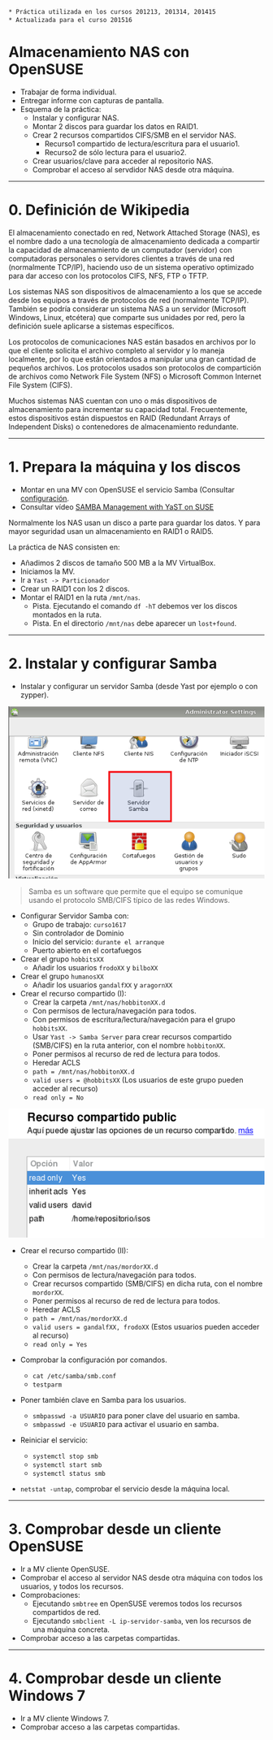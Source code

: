 ```
* Práctica utilizada en los cursos 201213, 201314, 201415
* Actualizada para el curso 201516
```

# Almacenamiento NAS con OpenSUSE

* Trabajar de forma individual.
* Entregar informe con capturas de pantalla.
* Esquema de la práctica:
    * Instalar y configurar NAS.
    * Montar 2 discos para guardar los datos en RAID1.
    * Crear 2 recursos compartidos CIFS/SMB en el servidor NAS.
        * Recurso1 compartido de lectura/escritura para el usuario1.
        * Recurso2 de sólo lectura para el usuario2.
    * Crear usuarios/clave para acceder al repositorio NAS.
    * Comprobar el acceso al servdidor NAS desde otra máquina.

---

# 0. Definición de Wikipedia

El almacenamiento conectado en red, Network Attached Storage (NAS), es el nombre
dado a una tecnología de almacenamiento dedicada a compartir la capacidad de almacenamiento de un computador (servidor) con computadoras personales o servidores clientes a través de una red (normalmente TCP/IP), haciendo uso de un sistema operativo optimizado para dar acceso con los protocolos CIFS, NFS, FTP o TFTP.

Los sistemas NAS son dispositivos de almacenamiento a los que se accede desde los equipos a través de protocolos de red (normalmente TCP/IP). También se podría considerar un sistema NAS a un servidor (Microsoft Windows, Linux, etcétera) que comparte sus unidades por red, pero la definición suele aplicarse a sistemas específicos.

Los protocolos de comunicaciones NAS están basados en archivos por lo que el cliente solicita el archivo completo al servidor y lo maneja localmente, por lo que están orientados a manipular una gran cantidad de pequeños archivos. Los protocolos usados son protocolos de compartición de archivos como Network File System (NFS) o Microsoft Common Internet File System (CIFS).

Muchos sistemas NAS cuentan con uno o más dispositivos de almacenamiento para incrementar su capacidad total. Frecuentemente, estos dispositivos están dispuestos en RAID (Redundant Arrays of Independent Disks) o contenedores de almacenamiento redundante.

---

# 1. Prepara la máquina y los discos

* Montar en una MV con OpenSUSE el servicio Samba
(Consultar [configuración](../../global/configuracion/opensuse.md).
* Consultar vídeo [SAMBA Management with YaST on SUSE](https://youtu.be/Zh3J-HUYDY4?list=PL3E447E094F7E3EBB)

Normalmente los NAS usan un disco a parte para guardar los datos. Y para mayor
seguridad usan un almacenamiento en RAID1 o RAID5.

La práctica de NAS consisten en:
* Añadimos 2 discos de tamaño 500 MB a la MV VirtualBox.
* Iniciamos la MV.
* Ir a `Yast -> Particionador`
* Crear un RAID1 con los 2 discos.
* Montar el RAID1 en la ruta `/mnt/nas`.
    * Pista. Ejecutando el comando `df -hT` debemos ver los discos montados en la ruta.
    * Pista. En el directorio `/mnt/nas` debe aparecer un `lost+found`.

---

# 2. Instalar y configurar Samba

* Instalar y configurar un servidor Samba (desde Yast por ejemplo o con zypper).

![nas-opensuse-yast-samba.png](./files/nas-opensuse-yast-samba.png)

> Samba es un software que permite que el equipo se comunique
usando el protocolo SMB/CIFS típico de las redes Windows.

* Configurar Servidor Samba con:
    * Grupo de trabajo: `curso1617`
    * Sin controlador de Dominio
    * Inicio del servicio: `durante el arranque`
    * Puerto abierto en el cortafuegos
* Crear el grupo `hobbitsXX`
    * Añadir los usuarios `frodoXX` y `bilboXX`
* Crear el grupo `humanosXX`
    * Añadir los usuarios `gandalfXX` y `aragornXX`
* Crear el recurso compartido (I):
    * Crear la carpeta `/mnt/nas/hobbitonXX.d`
    * Con permisos de lectura/navegación para todos.
    * Con permisos de escritura/lectura/navegación para el grupo `hobbitsXX`.
    * Usar `Yast -> Samba Server` para crear recursos compartido (SMB/CIFS)
    en la ruta anterior, con el nombre `hobbitonXX`.
    * Poner permisos al recurso de red de lectura para todos.
    * Heredar ACLS
    * `path = /mnt/nas/hobbitonXX.d`
    * `valid users = @hobbitsXX` (Los usuarios de este grupo pueden acceder al recurso)
    * `read only = No`

![nas-samba-share.png](./files/nas-samba-share.png)

* Crear el recurso compartido (II):
    * Crear la carpeta `/mnt/nas/mordorXX.d`
    * Con permisos de lectura/navegación para todos.
    * Crear recursos compartido (SMB/CIFS) en dicha ruta, con el nombre `mordorXX`.
    * Poner permisos al recurso de red de lectura para todos.
    * Heredar ACLS
    * `path = /mnt/nas/mordorXX.d`
    * `valid users = gandalfXX, frodoXX` (Estos usuarios pueden acceder al recurso)
    * `read only = Yes`
* Comprobar la configuración por comandos.
    * `cat /etc/samba/smb.conf`
    * `testparm`

* Poner también clave en Samba para los usuarios.
    * `smbpasswd -a USUARIO` para poner clave del usuario en samba.
    * `smbpasswd -e USUARIO` para activar el usuario en samba.
* Reiniciar el servicio:
    * `systemctl stop smb`
    * `systemctl start smb`
    * `systemctl status smb`
* `netstat -untap`, comprobar el servicio desde la máquina local.

---

# 3. Comprobar desde un cliente OpenSUSE

* Ir a MV cliente OpenSUSE.
* Comprobar el acceso al servidor NAS desde otra máquina con todos los
usuarios, y todos los recursos.
* Comprobaciones:
    * Ejecutando `smbtree` en OpenSUSE veremos todos los recursos compartidos de red.
    * Ejecutando `smbclient -L ip-servidor-samba`, ven los recursos de una máquina concreta.
* Comprobar acceso a las carpetas compartidas.

---

# 4. Comprobar desde un cliente Windows 7

* Ir a MV cliente Windows 7.
* Comprobar acceso a las carpetas compartidas.
